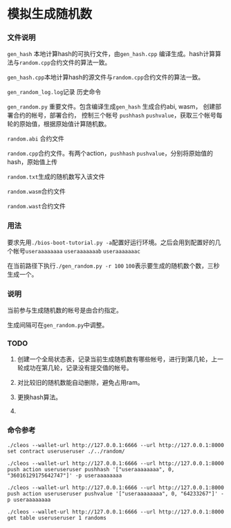 # 模拟生成随机数

### 文件说明

`gen_hash` 本地计算hash的可执行文件，由`gen_hash.cpp` 编译生成。hash计算算法与`random.cpp`合约文件的算法一致。

`gen_hash.cpp`本地计算hash的源文件与`random.cpp`合约文件的算法一致。

`gen_random_log.log`记录 历史命令

`gen_random.py` 重要文件。包含编译生成`gen_hash` 生成合约abi,  wasm， 创建部署合约的帐号，部署合约， 控制三个帐号 `pushhash` `pushvalue`，获取三个帐号每轮的原始值，根据原始值计算随机数。

`random.abi` 合约文件

`random.cpp`合约文件。有两个action，`pushhash` `pushvalue`，分别将原始值的hash，原始值上传

`random.txt`生成的随机数写入该文件

`random.wasm`合约文件

`random.wast`合约文件

### 用法

要求先用`./bios-boot-tutorial.py -a`配置好运行环境。之后会用到配置好的几个帐号`useraaaaaaaa` `useraaaaaaab` `useraaaaaaac` 

在当前路径下执行`./gen_random.py -r 100` `100`表示要生成的随机数个数，三秒生成一个。

### 说明

当前参与生成随机数的帐号是由合约指定。

生成间隔可在`gen_random.py`中调整。



### TODO

1. 创建一个全局状态表，记录当前生成随机数有哪些帐号，进行到第几轮，上一轮成功在第几轮，记录没有提交值的帐号。

2. 对比较旧的随机数能自动删除，避免占用ram。

3. 更换hash算法。

4. 

### 命令参考

```
./cleos --wallet-url http://127.0.0.1:6666 --url http://127.0.0.1:8000 set contract useruseruser ./../random/

./cleos --wallet-url http://127.0.0.1:6666 --url http://127.0.0.1:8000 push action useruseruser pushhash '["useraaaaaaaa", 0, "36016129175642747"]' -p useraaaaaaaa

./cleos --wallet-url http://127.0.0.1:6666 --url http://127.0.0.1:8000 push action useruseruser pushvalue '["useraaaaaaaa", 0, "64233267"]' -p useraaaaaaaa

./cleos --wallet-url http://127.0.0.1:6666 --url http://127.0.0.1:8000 get table useruseruser 1 randoms
```